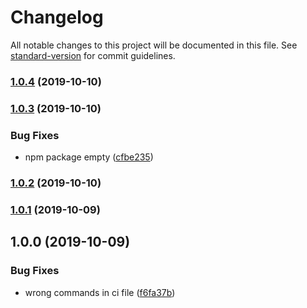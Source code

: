# Changelog

All notable changes to this project will be documented in this file. See [standard-version](https://github.com/conventional-changelog/standard-version) for commit guidelines.

### [1.0.4](https://github.com/joelsummerfield/experiment.typescript-library/compare/v1.0.3...v1.0.4) (2019-10-10)

### [1.0.3](https://github.com/joelsummerfield/experiment.typescript-library/compare/v1.0.2...v1.0.3) (2019-10-10)


### Bug Fixes

* npm package empty ([cfbe235](https://github.com/joelsummerfield/experiment.typescript-library/commit/cfbe2351e49987cd117f1a4a7f840d4870d3a377))

### [1.0.2](https://github.com/joelsummerfield/experiment.typescript-library/compare/v1.0.1...v1.0.2) (2019-10-10)

### [1.0.1](https://github.com/joelsummerfield/experiment.typescript-library/compare/v1.0.0...v1.0.1) (2019-10-09)

## 1.0.0 (2019-10-09)


### Bug Fixes

* wrong commands in ci file ([f6fa37b](https://github.com/joelsummerfield/experiment.typescript-library/commit/f6fa37bfa13a599e6110ef451a7caa62414b2ad5))

